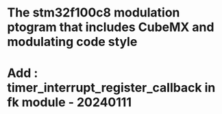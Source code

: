 # The stm32f100c8 modulation ptogram that includes CubeMX and modulating code style
# Add : timer_interrupt_register_callback in fk module - 20240111 
